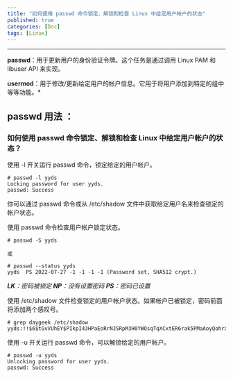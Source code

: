 ```yaml
---
title: "如何使用 passwd 命令锁定、解锁和检查 Linux 中给定用户帐户的状态"
published: true
categories: [Doc]
tags: [Linux]
---
```



<hr>

**passwd**：用于更新用户的身份验证令牌。这个任务是通过调用 Linux PAM 和 libuser API 来实现。

**usermod**：用于修改/更新给定用户的帐户信息。它用于将用户添加到特定的组中等等功能。*
## passwd 用法 ： 
### 如何使用 passwd 命令锁定、解锁和检查 Linux 中给定用户帐户的状态？
使用 -l 开关运行 passwd 命令，锁定给定的用户帐户。

```
# passwd -l yyds
Locking password for user yyds.
passwd: Success
```
你可以通过 passwd 命令或从 /etc/shadow 文件中获取给定用户名来检查锁定的帐户状态。

使用 passwd 命令检查用户帐户锁定状态。

```
# passwd -S yyds

或

# passwd --status yyds
yyds  PS 2022-07-27 -1 -1 -1 -1 (Password set, SHA512 crypt.)

```

***LK**：密码被锁定
**NP**：没有设置密码
**PS**：密码已设置*

使用 /etc/shadow 文件检查锁定的用户帐户状态。如果帐户已被锁定，密码前面将添加两个感叹号。

```
# grep daygeek /etc/shadow
yyds:!!$6$tGvVUhEY$PIkpI43HPaEoRrNJSRpM3H0YWOsqTqXCxtER6rak5PMaAoyQohrXNB0YoFCmAuh406n8XOvBBldvMy9trmIV00:18047:7:90:7:::
```
使用 -u 开关运行 passwd 命令，可以解锁给定的用户帐户。

```
# passwd -u yyds
Unlocking password for user yyds.
passwd: Success
```
